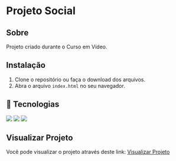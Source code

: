 <h1> Projeto Social </h1>

<h2> Sobre </h2>
<p> Projeto criado durante o Curso em Vídeo. </p>

## Instalação 

1. Clone o repositório ou faça o download dos arquivos.
2. Abra o arquivo `index.html` no seu navegador.


## 🚀 Tecnologias
<div>
  <img src="https://img.shields.io/badge/HTML-239120?style=for-the-badge&logo=html5&logoColor=white">
  <img src="https://img.shields.io/badge/CSS-239120?&style=for-the-badge&logo=css3&logoColor=white">
  <img src= "https://img.shields.io/badge/JAVASCRIPT-239120?style=for-the-badge&logo=javascript&logoColor=white">
          
</div>

## Visualizar Projeto
Você pode visualizar o projeto através deste link: [Visualizar Projeto](https://caxty.github.io/Dark_Light_Mode/)

